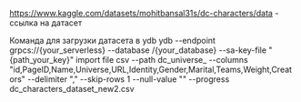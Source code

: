 https://www.kaggle.com/datasets/mohitbansal31s/dc-characters/data - ссылка на датасет

Команда для загрузки датасета в ydb
ydb --endpoint grpcs://{your_serverless} --database /{your_database} --sa-key-file "{path_your_key}" import file csv --path dc_universe_ --columns "id,PageID,Name,Universe,URL,Identity,Gender,Marital,Teams,Weight,Creators" --delimiter "," --skip-rows 1 --null-value "" --progress dc_characters_dataset_new2.csv
